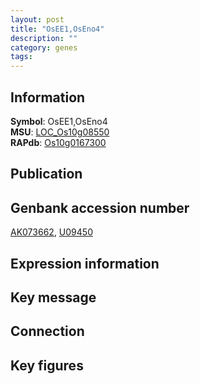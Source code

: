 ```yaml
---
layout: post
title: "OsEE1,OsEno4"
description: ""
category: genes
tags: 
---
```


## Information
__Symbol__: OsEE1,OsEno4  
__MSU__: [LOC_Os10g08550](http://rice.plantbiology.msu.edu/cgi-bin/ORF_infopage.cgi?orf=LOC_Os10g08550)  
__RAPdb__: [Os10g0167300](http://rapdb.dna.affrc.go.jp/viewer/gbrowse_details/irgsp1?name=Os10g0167300)  

## Publication

## Genbank accession number
[AK073662](http://www.ncbi.nlm.nih.gov/nuccore/AK073662), [U09450](http://www.ncbi.nlm.nih.gov/nuccore/U09450)  

## Expression information

## Key message

## Connection

## Key figures


